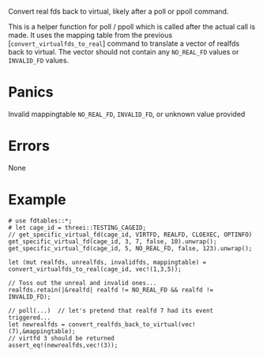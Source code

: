 Convert real fds back to virtual, likely after a poll or ppoll command.

This is a helper function for poll / ppoll which is called after the actual
call is made.  It uses the mapping table from the previous 
[`convert_virtualfds_to_real`] command to translate a vector of realfds
back to virtual.  The vector should not contain any `NO_REAL_FD` values or 
`INVALID_FD` values.

# Panics
  Invalid mappingtable
  `NO_REAL_FD`, `INVALID_FD`, or unknown value provided

# Errors
  None

# Example
```
# use fdtables::*;
# let cage_id = threei::TESTING_CAGEID;
// get_specific_virtual_fd(cage_id, VIRTFD, REALFD, CLOEXEC, OPTINFO)
get_specific_virtual_fd(cage_id, 3, 7, false, 10).unwrap();
get_specific_virtual_fd(cage_id, 5, NO_REAL_FD, false, 123).unwrap();

let (mut realfds, unrealfds, invalidfds, mappingtable) = convert_virtualfds_to_real(cage_id, vec!(1,3,5));

// Toss out the unreal and invalid ones...
realfds.retain(|&realfd| realfd != NO_REAL_FD && realfd != INVALID_FD);

// poll(...)  // let's pretend that realfd 7 had its event triggered...
let newrealfds = convert_realfds_back_to_virtual(vec!(7),&mappingtable);
// virtfd 3 should be returned
assert_eq!(newrealfds,vec!(3));

```
